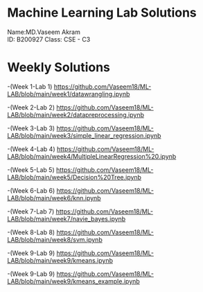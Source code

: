 # Machine Learning Lab Solutions

Name:MD.Vaseem Akram  
ID: B200927
Class: CSE - C3


# Weekly Solutions

-(Week 1-Lab 1) https://github.com/Vaseem18/ML-LAB/blob/main/week1/datawrangling.ipynb

-(Week 2-Lab 2) https://github.com/Vaseem18/ML-LAB/blob/main/week2/datapreprocessing.ipynb

-(Week 3-Lab 3) https://github.com/Vaseem18/ML-LAB/blob/main/week3/simple_linear_regression.ipynb

-(Week 4-Lab 4) https://github.com/Vaseem18/ML-LAB/blob/main/week4/MultipleLinearRegression%20.ipynb

-(Week 5-Lab 5) https://github.com/Vaseem18/ML-LAB/blob/main/week5/Decision%20Tree.ipynb

-(Week 6-Lab 6) https://github.com/Vaseem18/ML-LAB/blob/main/week6/knn.ipynb

-(Week 7-Lab 7) https://github.com/Vaseem18/ML-LAB/blob/main/week7/navie_bayes.ipynb

-(Week 8-Lab 8) https://github.com/Vaseem18/ML-LAB/blob/main/week8/svm.ipynb

-(Week 9-Lab 9) https://github.com/Vaseem18/ML-LAB/blob/main/week9/kmeans.ipynb

-(Week 9-Lab 9) https://github.com/Vaseem18/ML-LAB/blob/main/week9/kmeans_example.ipynb
